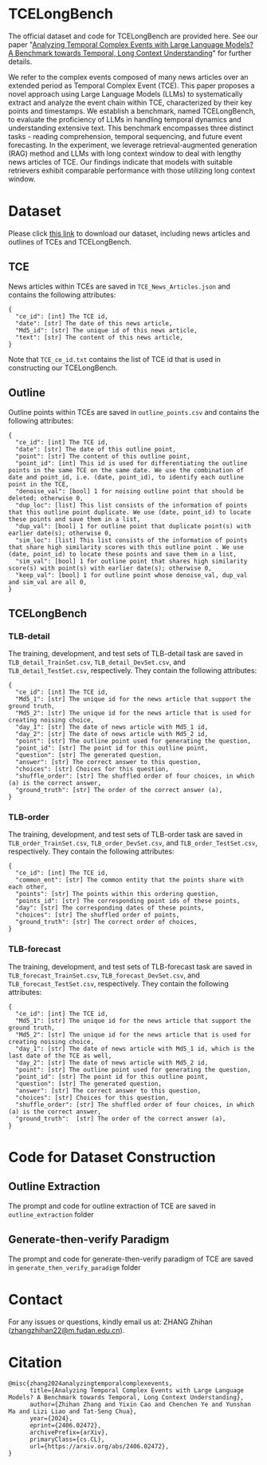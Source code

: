 # TCELongBench

The official dataset and code for TCELongBench are provided here. See our paper "[Analyzing Temporal Complex Events with Large Language Models? A Benchmark towards Temporal, Long Context Understanding](https://arxiv.org/abs/2406.02472)" for further details.

We refer to the complex events composed of many news articles over an extended period as Temporal Complex Event (TCE). This paper proposes a novel approach using Large Language Models (LLMs) to systematically extract and analyze the event chain within TCE, characterized by their key points and timestamps. We establish a benchmark, named TCELongBench, to evaluate the proficiency of LLMs in handling temporal dynamics and understanding extensive text. This benchmark encompasses three distinct tasks - reading comprehension, temporal sequencing, and future event forecasting. In the experiment, we leverage retrieval-augmented generation (RAG) method and LLMs with long context window to deal with lengthy news articles of TCE. Our findings indicate that models with suitable retrievers exhibit comparable performance with those utilizing long context window.

# Dataset

Please click [this link](https://drive.google.com/drive/folders/1sca15cVDE9zkersh2kT510HPwtgCakp6?usp=sharing) to download our dataset, including news articles and outlines of TCEs and TCELongBench.

## TCE

News articles within TCEs are saved in `TCE_News_Articles.json` and contains the following attributes:

```
{
  "ce_id": [int] The TCE id,
  "date": [str] The date of this news article,
  "Md5_id": [str] The unique id of this news article,
  "text": [str] The content of this news article,
}
```

Note that `TCE_ce_id.txt` contains the list of TCE id that is used in constructing our TCELongBench.

## Outline

Outline points within TCEs are saved in `outline_points.csv` and contains the following attributes:

```
{
  "ce_id": [int] The TCE id,
  "date": [str] The date of this outline point,
  "point": [str] The content of this outline point,
  "point_id": [int] This id is used for differentiating the outline points in the same TCE on the same date. We use the combination of date and point_id, i.e. (date, point_id), to identify each outline point in the TCE,
  "denoise_val": [bool] 1 for noising outline point that should be deleted; otherwise 0,
  "dup_loc": [list] This list consists of the information of points that this outline point duplicate. We use (date, point_id) to locate these points and save them in a list, 
  "dup_val": [bool] 1 for outline point that duplicate point(s) with earlier date(s); otherwise 0,
  "sim_loc": [list] This list consists of the information of points that share high similarity scores with this outline point . We use (date, point_id) to locate these points and save them in a list, 
  "sim_val": [bool] 1 for outline point that shares high similarity score(s) with point(s) with earlier date(s); otherwise 0,
  "keep_val": [bool] 1 for outline point whose denoise_val, dup_val and sim_val are all 0,
}
```

## TCELongBench

### TLB-detail

The training, development, and test sets of TLB-detail task are saved in `TLB_detail_TrainSet.csv`, `TLB_detail_DevSet.csv`, and `TLB_detail_TestSet.csv`, respectively. They contain the following attributes:
```
{
  "ce_id": [int] The TCE id,
  "Md5_1": [str] The unique id for the news article that support the ground truth,
  "Md5_2": [str] The unique id for the news article that is used for creating noising choice,
  "day_1": [str] The date of news article with Md5_1 id,
  "day_2": [str] The date of news article with Md5_2 id,
  "point": [str] The outline point used for generating the question,
  "point_id": [str] The point id for this outline point,
  "question": [str] The generated question,
  "answer": [str] The correct answer to this question,
  "choices": [str] Choices for this question,
  "shuffle_order": [str] The shuffled order of four choices, in which (a) is the correct answer,
  "ground_truth": [str] The order of the correct answer (a),
}
```
### TLB-order

The training, development, and test sets of TLB-order task are saved in `TLB_order_TrainSet.csv`, `TLB_order_DevSet.csv`, and `TLB_order_TestSet.csv`, respectively. They contain the following attributes:
```
{
  "ce_id": [int] The TCE id,
  "common_ent": [str] The common entity that the points share with each other,
  "points": [str] The points within this ordering question,
  "points_id": [str] The corresponding point ids of these points,
  "day": [str] The corresponding dates of these points,
  "choices": [str] The shuffled order of points,
  "ground_truth": [str] The correct order of choices,
}
```

### TLB-forecast

The training, development, and test sets of TLB-forecast task are saved in `TLB_forecast_TrainSet.csv`, `TLB_forecast_DevSet.csv`, and `TLB_forecast_TestSet.csv`, respectively. They contain the following attributes:
```
{
  "ce_id": [int] The TCE id,
  "Md5_1": [str] The unique id for the news article that support the ground truth,
  "Md5_2": [str] The unique id for the news article that is used for creating noising choice,
  "day_1": [str] The date of news article with Md5_1 id, which is the last date of the TCE as well,
  "day_2": [str] The date of news article with Md5_2 id,
  "point": [str] The outline point used for generating the question,
  "point_id": [str] The point id for this outline point,
  "question": [str] The generated question,
  "answer": [str] The correct answer to this question,
  "choices": [str] Choices for this question,
  "shuffle_order": [str] The shuffled order of four choices, in which (a) is the correct answer,
  "ground_truth":  [str] The order of the correct answer (a),
}
```

# Code for Dataset Construction

## Outline Extraction

The prompt and code for outline extraction of TCE are saved in `outline_extraction` folder

## Generate-then-verify Paradigm

The prompt and code for generate-then-verify paradigm of TCE are saved in `generate_then_verify_paradigm` folder

# Contact

For any issues or questions, kindly email us at: ZHANG Zhihan (zhangzhihan22@m.fudan.edu.cn).

# Citation

```
@misc{zhang2024analyzingtemporalcomplexevents,
      title={Analyzing Temporal Complex Events with Large Language Models? A Benchmark towards Temporal, Long Context Understanding}, 
      author={Zhihan Zhang and Yixin Cao and Chenchen Ye and Yunshan Ma and Lizi Liao and Tat-Seng Chua},
      year={2024},
      eprint={2406.02472},
      archivePrefix={arXiv},
      primaryClass={cs.CL},
      url={https://arxiv.org/abs/2406.02472}, 
}
```
